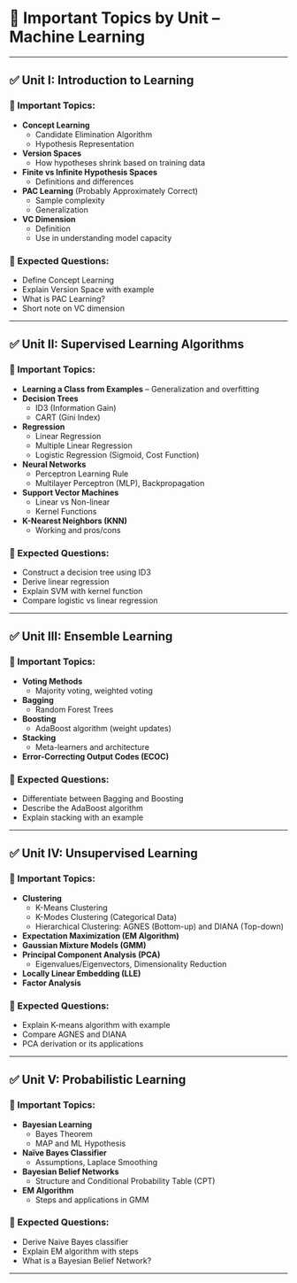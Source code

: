 # 📘 Important Topics by Unit – Machine Learning

---

## ✅ Unit I: Introduction to Learning

### 📌 Important Topics:
- **Concept Learning**  
  - Candidate Elimination Algorithm  
  - Hypothesis Representation  
- **Version Spaces**  
  - How hypotheses shrink based on training data  
- **Finite vs Infinite Hypothesis Spaces**  
  - Definitions and differences  
- **PAC Learning** (Probably Approximately Correct)  
  - Sample complexity  
  - Generalization  
- **VC Dimension**  
  - Definition  
  - Use in understanding model capacity  

### 📝 Expected Questions:
- Define Concept Learning  
- Explain Version Space with example  
- What is PAC Learning?  
- Short note on VC dimension

---

## ✅ Unit II: Supervised Learning Algorithms

### 📌 Important Topics:
- **Learning a Class from Examples** – Generalization and overfitting  
- **Decision Trees**
  - ID3 (Information Gain)
  - CART (Gini Index)
- **Regression**
  - Linear Regression
  - Multiple Linear Regression
  - Logistic Regression (Sigmoid, Cost Function)
- **Neural Networks**
  - Perceptron Learning Rule
  - Multilayer Perceptron (MLP), Backpropagation
- **Support Vector Machines**
  - Linear vs Non-linear
  - Kernel Functions
- **K-Nearest Neighbors (KNN)**  
  - Working and pros/cons  

### 📝 Expected Questions:
- Construct a decision tree using ID3  
- Derive linear regression  
- Explain SVM with kernel function  
- Compare logistic vs linear regression  

---

## ✅ Unit III: Ensemble Learning

### 📌 Important Topics:
- **Voting Methods**
  - Majority voting, weighted voting  
- **Bagging**
  - Random Forest Trees  
- **Boosting**
  - AdaBoost algorithm (weight updates)  
- **Stacking**
  - Meta-learners and architecture  
- **Error-Correcting Output Codes (ECOC)**

### 📝 Expected Questions:
- Differentiate between Bagging and Boosting  
- Describe the AdaBoost algorithm  
- Explain stacking with an example  

---

## ✅ Unit IV: Unsupervised Learning

### 📌 Important Topics:
- **Clustering**
  - K-Means Clustering  
  - K-Modes Clustering (Categorical Data)  
  - Hierarchical Clustering: AGNES (Bottom-up) and DIANA (Top-down)  
- **Expectation Maximization (EM Algorithm)**
- **Gaussian Mixture Models (GMM)**
- **Principal Component Analysis (PCA)**
  - Eigenvalues/Eigenvectors, Dimensionality Reduction  
- **Locally Linear Embedding (LLE)**
- **Factor Analysis**

### 📝 Expected Questions:
- Explain K-means algorithm with example  
- Compare AGNES and DIANA  
- PCA derivation or its applications  

---

## ✅ Unit V: Probabilistic Learning

### 📌 Important Topics:
- **Bayesian Learning**
  - Bayes Theorem  
  - MAP and ML Hypothesis  
- **Naïve Bayes Classifier**
  - Assumptions, Laplace Smoothing  
- **Bayesian Belief Networks**
  - Structure and Conditional Probability Table (CPT)  
- **EM Algorithm**
  - Steps and applications in GMM  

### 📝 Expected Questions:
- Derive Naive Bayes classifier  
- Explain EM algorithm with steps  
- What is a Bayesian Belief Network?

---
